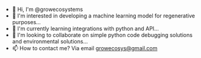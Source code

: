 - 👋 Hi, I'm @growecosystems
- 👀 I'm interested in developing a machine learning model for regenerative purposes...
- 🌱 I'm currently learning integrations with python and API...
- 💞️ I'm looking to collaborate on simple python code debugging solutions and environmental solutions...
- 📫 How to contact me? Via email growecosys@gmail.com
<!---
growecosystems/growecosystems is a ✨ special ✨ repository because its `README.md` (this file) appears on your GitHub profile.
You can click the Preview link to take a look at your changes.
--->
